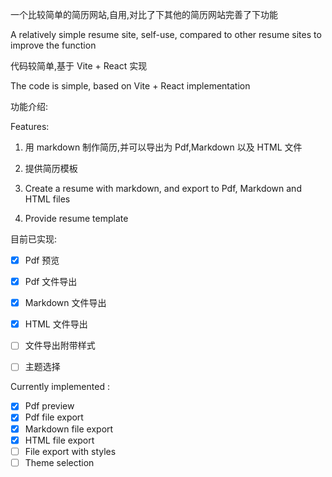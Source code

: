 一个比较简单的简历网站,自用,对比了下其他的简历网站完善了下功能

A relatively simple resume site, self-use, compared to other resume sites to improve the function

代码较简单,基于 Vite + React 实现

The code is simple, based on Vite + React implementation

功能介绍:

Features:

1. 用 markdown 制作简历,并可以导出为 Pdf,Markdown 以及 HTML 文件
2. 提供简历模板

1. Create a resume with markdown, and export to Pdf, Markdown and HTML files
2. Provide resume template


目前已实现:

- [x] Pdf 预览
- [x] Pdf 文件导出
- [x] Markdown 文件导出
- [x] HTML 文件导出
- [ ] 文件导出附带样式
- [ ] 主题选择


Currently implemented :

- [x] Pdf preview
- [x] Pdf file export
- [x] Markdown file export
- [x] HTML file export
- [ ] File export with styles
- [ ] Theme selection
